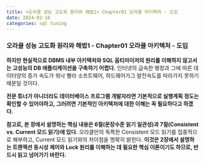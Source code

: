 ```yaml
---
title: <오라클 성능 고도화 원리와 해법1> Chapter01 오라클 아키텍처 - 도입
date: 2024-02-16
categories: sql tuning
---
```



### 오라클 성능 고도화 원리와 해법1 - Chapter01 오라클 아키텍처 - 도입

**하지만 현실적으로 DBMS 내부 아키텍처와 SQL 옵티마이저의 원리를 이해하지 않고서는 고성능의 DB 애플리케이션을 구축하기 어렵다.** 인터넷의 급속한 팽창과 그에 따른 데이터양의 증가 속도가 워낙 빨라 소프트웨어, 하드웨어가그 발전속도를 따라가지 못하기 때문일 것이다.

**전문 튜너가 아니더라도 데이터베이스 프로그램 개발자라면 기본적으로 실행계획 정도는 확인할 수 있어야하고, 그러려면 기본적인 아키텍처에 대한 이해는 꼭 필요하다고 하겠다.**

**참고로, 본 장에서 설명하는 핵심 내용은 6절(문장수준 읽기 일관성)과 7절(Consistent vs. Current 모드 읽기)에 있다.** 오라클만의 독특한 Consistent 모드 읽기를 집중적으로 해부하고, Current 모드 읽기와의 차이점을 명확히 밝힌다. **이것은 2장에서 설명하는 트랜잭션 동시성 제어와 Lock 원리를 이해하는 데 필요한 핵심 이론이기도 하므로, 반드시 읽고 넘어가기 바란다.**

